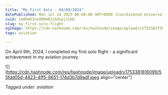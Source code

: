 ```yaml
---
title: "My First Solo - 04/09/2024"
datePublished: Mon Jul 14 2025 00:00:00 GMT+0000 (Coordinated Universal Time)
cuid: cmdhmh3us000m02ibdvpj1ikb
slug: my-first-solo-flight
ogImage: https://cdn.hashnode.com/res/hashnode/image/upload/v1753382756752/30a331d3-3beb-49d6-b304-31a12500796b.jpeg
tags: aviation

---
```


On April 9th, 2024, I completed my first solo flight - a significant achievement in my aviation journey.

![](https://cdn.hashnode.com/res/hashnode/image/upload/v1753381816099/55fdd05d-4823-4ff5-8651-174d3b7d9adf.jpeg align="center")

*Tagged under: aviation*